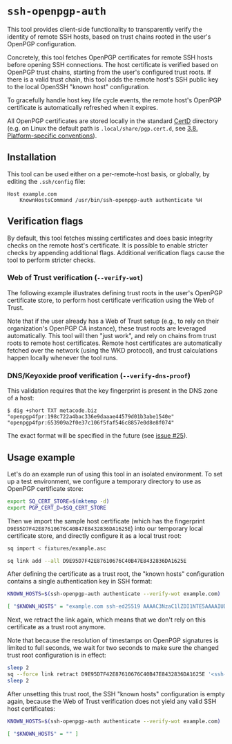 <!--
SPDX-FileCopyrightText: 2021-2023 Wiktor Kwapisiewicz <wiktor@metacode.biz>
SPDX-License-Identifier: MIT OR Apache-2.0
-->

# `ssh-openpgp-auth`

This tool provides client-side functionality to transparently verify the identity of remote SSH hosts, based on trust chains rooted in the user's OpenPGP configuration.

Concretely, this tool fetches OpenPGP certificates for remote SSH hosts before opening SSH connections. The host certificate is verified based on OpenPGP trust chains, starting from the user's configured trust roots. If there is a valid trust chain, this tool adds the remote host's SSH public key to the local OpenSSH "known host" configuration.

To gracefully handle host key life cycle events, the remote host's OpenPGP certificate is automatically refreshed when it expires.

All OpenPGP certificates are stored locally in the standard [CertD](https://datatracker.ietf.org/doc/draft-nwjw-openpgp-cert-d/) directory (e.g. on Linux the default path is `.local/share/pgp.cert.d`, see [3.8. Platform-specific conventions](https://www.ietf.org/archive/id/draft-nwjw-openpgp-cert-d-00.html#section-3.8)).

## Installation

This tool can be used either on a per-remote-host basis, or globally, by editing the `.ssh/config` file:

```
Host example.com
	KnownHostsCommand /usr/bin/ssh-openpgp-auth authenticate %H
```

## Verification flags

By default, this tool fetches missing certificates and does basic integrity checks on the remote host's certificate. It is possible to enable stricter checks by appending additional flags. Additional verification flags cause the tool to perform stricter checks.

### Web of Trust verification (`--verify-wot`)

The following example illustrates defining trust roots in the user's OpenPGP certificate store, to perform host certificate verification using the Web of Trust.

Note that if the user already has a Web of Trust setup (e.g., to rely on their organization's OpenPGP CA instance), these trust roots are leveraged automatically. This tool will then "just work", and rely on chains from trust roots to remote host certificates. Remote host certificates are automatically fetched over the network (using the WKD protocol), and trust calculations happen locally whenever the tool runs.

### DNS/Keyoxide proof verification (`--verify-dns-proof`)

This validation requires that the key fingerprint is present in the DNS zone of a host:

```
$ dig +short TXT metacode.biz
"openpgp4fpr:198c722a4bac336e9daaae44579d01b3abe1540e"
"openpgp4fpr:653909a2f0e37c106f5faf546c8857e0d8e8f074"
```

The exact format will be specified in the future (see [issue #25](https://codeberg.org/wiktor/ssh-openpgp-auth/issues/25)).

## Usage example

Let's do an example run of using this tool in an isolated environment. To set up a test environment, we configure a temporary directory to use as OpenPGP certificate store:

```sh
export SQ_CERT_STORE=$(mktemp -d)
export PGP_CERT_D=$SQ_CERT_STORE
```

Then we import the sample host certificate (which has the fingerprint `D9E95D7F42E87610676C40B47E8432836DA1625E`) into our temporary local certificate store, and directly configure it as a local trust root:

```sh
sq import < fixtures/example.asc

sq link add --all D9E95D7F42E87610676C40B47E8432836DA1625E
```

After defining the certificate as a trust root, the "known hosts" configuration contains a single authentication key in SSH format:

```sh
KNOWN_HOSTS=$(ssh-openpgp-auth authenticate --verify-wot example.com)

[ "$KNOWN_HOSTS" = "example.com ssh-ed25519 AAAAC3NzaC1lZDI1NTE5AAAAIUDdSi3z0/ePRqteV3Gk5MRZ7ZKenxcqDatCZDzimpLSTA== D9E95D7F42E87610676C40B47E8432836DA1625E/F5CEDEED08E9EA536034F5823475162385DF08AF" ]
```

Next, we retract the link again, which means that we don't rely on this certificate as a trust root anymore.

Note that because the resolution of timestamps on OpenPGP signatures is limited to full seconds, we wait for two seconds to make sure the changed trust root configuration is in effect:

```sh
sleep 2
sq --force link retract D9E95D7F42E87610676C40B47E8432836DA1625E '<ssh-openpgp-auth@example.com>'
sleep 2
```

After unsetting this trust root, the SSH "known hosts" configuration is empty again, because the Web of Trust verification does not yield any valid SSH host certificates:

```sh
KNOWN_HOSTS=$(ssh-openpgp-auth authenticate --verify-wot example.com)

[ "$KNOWN_HOSTS" = "" ]
```

